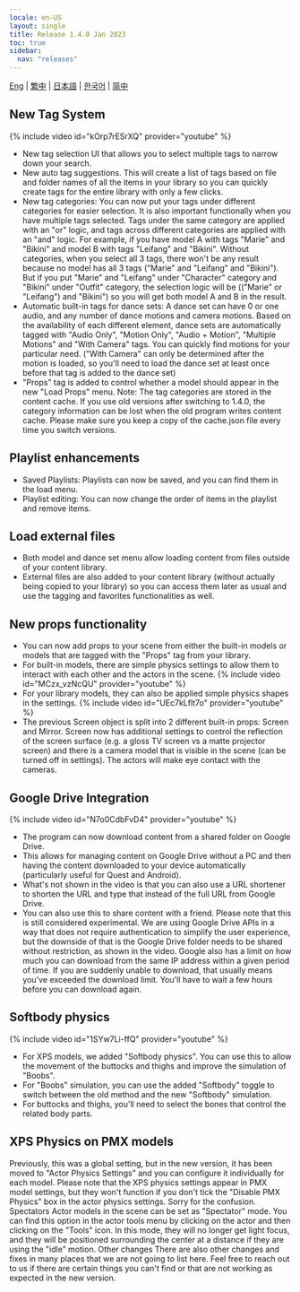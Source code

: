 ```yaml
---
locale: en-US
layout: single
title: Release 1.4.0 Jan 2023
toc: true
sidebar:
  nav: "releases"
---
```

[Eng](/dancexr/releases/1.4.0) | [繁中](/tw/dancexr/releases/1.4.0) | [日本語](/jp/dancexr/releases/1.4.0) | [한국어](/kr/dancexr/releases/1.4.0) | [简中](/zh/dancexr/releases/1.4.0)

## New Tag System
{% include video id="kOrp7rESrXQ" provider="youtube" %}
* New tag selection UI that allows you to select multiple tags to narrow down your search.
* New auto tag suggestions. This will create a list of tags based on file and folder names of all the items in your library so you can quickly create tags for the entire library with only a few clicks.
* New tag categories: You can now put your tags under different categories for easier selection. It is also important functionally when you have multiple tags selected. Tags under the same category are applied with an "or" logic, and tags across different categories are applied with an "and" logic.
For example, if you have model A with tags "Marie" and "Bikini" and model B with tags "Leifang" and "Bikini". Without categories, when you select all 3 tags, there won't be any result because no model has all 3 tags ("Marie" and "Leifang" and "Bikini"). But if you put "Marie" and "Leifang" under "Character" category and "Bikini" under "Outfit" category, the selection logic will be (("Marie" or "Leifang") and "Bikini") so you will get both model A and B in the result.
* Automatic built-in tags for dance sets: A dance set can have 0 or one audio, and any number of dance motions and camera motions. Based on the availability of each different element, dance sets are automatically tagged with "Audio Only", "Motion Only", "Audio + Motion", "Multiple Motions" and "With Camera" tags. You can quickly find motions for your particular need. ("With Camera" can only be determined after the motion is loaded, so you'll need to load the dance set at least once before that tag is added to the dance set)
* "Props" tag is added to control whether a model should appear in the new "Load Props" menu.
Note: The tag categories are stored in the content cache. If you use old versions after switching to 1.4.0, the category information can be lost when the old program writes content cache. Please make sure you keep a copy of the cache.json file every time you switch versions.

## Playlist enhancements
* Saved Playlists: Playlists can now be saved, and you can find them in the load menu.
* Playlist editing: You can now change the order of items in the playlist and remove items.

## Load external files
* Both model and dance set menu allow loading content from files outside of your content library.
* External files are also added to your content library (without actually being copied to your library) so you can access them later as usual and use the tagging and favorites functionalities as well.

## New props functionality
* You can now add props to your scene from either the built-in models or models that are tagged with the "Props" tag from your library.
* For built-in models, there are simple physics settings to allow them to interact with each other and the actors in the scene. 
{% include video id="MCzx_vzNcQU" provider="youtube" %}
* For your library models, they can also be applied simple physics shapes in the settings. 
{% include video id="UEc7kLflt7o" provider="youtube" %}
* The previous Screen object is split into 2 different built-in props: Screen and Mirror. Screen now has additional settings to control the reflection of the screen surface (e.g. a gloss TV screen vs a matte projector screen) and there is a camera model that is visible in the scene (can be turned off in settings). The actors will make eye contact with the cameras.
## Google Drive Integration
{% include video id="N7o0CdbFvD4" provider="youtube" %}
* The program can now download content from a shared folder on Google Drive.
* This allows for managing content on Google Drive without a PC and then having the content downloaded to your device automatically (particularly useful for Quest and Android).
* What's not shown in the video is that you can also use a URL shortener to shorten the URL and type that instead of the full URL from Google Drive.
* You can also use this to share content with a friend.
Please note that this is still considered experimental. We are using Google Drive APIs in a way that does not require authentication to simplify the user experience, but the downside of that is the Google Drive folder needs to be shared without restriction, as shown in the video. Google also has a limit on how much you can download from the same IP address within a given period of time. If you are suddenly unable to download, that usually means you've exceeded the download limit. You'll have to wait a few hours before you can download again.

## Softbody physics
{% include video id="1SYw7Li-ffQ" provider="youtube" %}
* For XPS models, we added "Softbody physics". You can use this to allow the movement of the buttocks and thighs and improve the simulation of "Boobs".
* For "Boobs" simulation, you can use the added "Softbody" toggle to switch between the old method and the new "Softbody" simulation.
* For buttocks and thighs, you'll need to select the bones that control the related body parts.

## XPS Physics on PMX models
Previously, this was a global setting, but in the new version, it has been moved to "Actor Physics Settings" and you can configure it individually for each model.
Please note that the XPS physics settings appear in PMX model settings, but they won't function if you don't tick the "Disable PMX Physics" box in the actor physics settings. Sorry for the confusion.
Spectators
Actor models in the scene can be set as "Spectator" mode. You can find this option in the actor tools menu by clicking on the actor and then clicking on the "Tools" icon. In this mode, they will no longer get light focus, and they will be positioned surrounding the center at a distance if they are using the "idle" motion.
Other changes
There are also other changes and fixes in many places that we are not going to list here. Feel free to reach out to us if there are certain things you can't find or that are not working as expected in the new version.